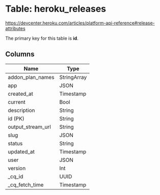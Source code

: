 # Table: heroku_releases
https://devcenter.heroku.com/articles/platform-api-reference#release-attributes

The primary key for this table is **id**.


## Columns
| Name          | Type          |
| ------------- | ------------- |
|addon_plan_names|StringArray|
|app|JSON|
|created_at|Timestamp|
|current|Bool|
|description|String|
|id (PK)|String|
|output_stream_url|String|
|slug|JSON|
|status|String|
|updated_at|Timestamp|
|user|JSON|
|version|Int|
|_cq_id|UUID|
|_cq_fetch_time|Timestamp|